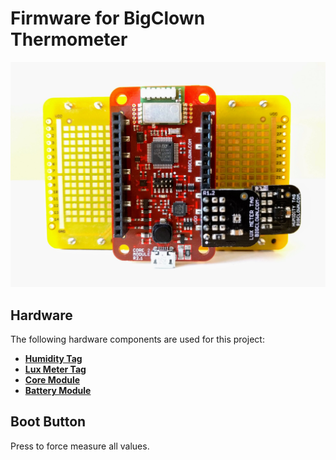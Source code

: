 # Firmware for BigClown Thermometer

![Photo of Thermometer](doc/thermometer.jpg)

## Hardware

The following hardware components are used for this project:

* **[Humidity Tag](https://shop.bigclown.com/humidity-tag)**
* **[Lux Meter Tag](https://shop.bigclown.com/lux-meter-tag)**
* **[Core Module](https://shop.bigclown.com/core-module)**
* **[Battery Module](https://shop.bigclown.com/battery-module)**

## Boot Button

Press to force measure all values.
